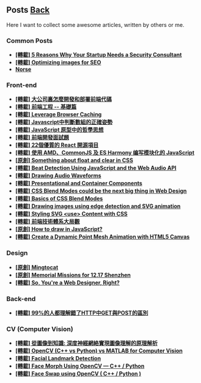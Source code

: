 ## Posts	[Back](./../README.md)

Here I want to collect some awesome articles, written by others or me.

### Common Posts

- [**[轉載] 5 Reasons Why Your Startup Needs a Security Consultant**](./security_consultant/security_consultant.md)
- [**[轉載] Optimizing images for SEO**](./optimize_image_for_seo/optimize_image_for_seo.md)
- [**Norse**](http://map.norsecorp.com/)

### Front-end

- [**[轉載] 大公司裏怎麼開發和部署前端代碼**](./frontend_code_in_big_company/frontend_code_in_big_company.md)
- [**[轉載] 前端工程 -- 基礎篇**](./base_frontend/base_frontend.md)
- [**[轉載] Leverage Browser Caching**](./leverage_browser_caching/leverage_browser_caching.md)
- [**[轉載] Javascript中判斷數組的正確姿勢**](./array_inference_in_javascript/array_inference_in_javascript.md)
- [**[轉載] JavaScript 原型中的哲學思想**](./prototype_of_javascript/prototype_of_javascript.md)
- [**[轉載] 前端開發面試題**](./frontend_interview/frontend_interview.md)
- [**[轉載] 22個優質的 React 開源項目**](./22_react_opensrc/22_react_opensrc.md)
- [**[轉載] 使用 AMD、CommonJS 及 ES Harmony 编写模块化的 JavaScript**](./modular_js_with_style/modular_js_with_style.md)
- [**[原創] Something about float and clear in CSS**](./float_clear/float_clear.md)
- [**[轉載] Beat Detection Using JavaScript and the Web Audio API**](./bpm_detection_with_javascript/bpm_detection_with_javascript.md)
- [**[轉載] Drawing Audio Waveforms**](./drawing_audio_waveforms/drawing_audio_waveforms.md)
- [**[轉載] Presentational and Container Components**](./presentational_and_container_components/presentational_and_container_components.md)
- [**[轉載] CSS Blend Modes could be the next big thing in Web Design**](./css_blend_mode/css_blend_mode.md)
- [**[轉載] Basics of CSS Blend Modes**](./basics_of_css_blend_mode/basics_of_css_blend_mode.md)
- [**[轉載] Drawing images using edge detection and SVG animation**](./draw_image_using_edge_detection_and_svg/draw_image_using_edge_detection_and_svg.md)
- [**[轉載] Styling SVG &lt;use&gt; Content with CSS**](./style_svg_use/style_svg_use.md)
- [**[轉載] 前端技術體系大局觀**](./whole_front_end/whole_front_end.md)
- [**[原創] How to draw in JavaScript?**](./how_to_draw/how_to_draw.md)
- [**[轉載] Create a Dynamic Point Mesh Animation with HTML5 Canvas**](./point_mesh/point_mesh.md)

### Design

- [**[原創] Mingtocat**](./mingtocat/mingtocat.md)
- [**[原創] Memorial Missions for 12.17 Shenzhen**](./1217_mission_of_shenzhen/1217_mission_of_shenzhen.md)
- [**[轉載] So, You're a Web Designer, Right?**](./so_a_web_designer/so_a_web_designer.md)

### Back-end

- [**[轉載] 99%的人都理解錯了HTTP中GET與POST的區別**](./http_and_get/http_and_get.md)

### CV (Computer Vision)

- [**[轉載] 從圖像到知識: 深度神經網絡實現圖像理解的原理解析**](./dnn_2_image/dnn_2_image.md)
- [**[轉載] OpenCV (C++ vs Python) vs MATLAB for Computer Vision**](./opencv_vs_matlab/opencv_vs_matlab.md)
- [**[轉載] Facial Landmark Detection**](./facial_landmark/facial_landmark.md)
- [**[轉載] Face Morph Using OpenCV — C++ / Python**](./face_morph/face_morph.md)
- [**[轉載] Face Swap using OpenCV ( C++ / Python )**](./face_swap/face_swap.md)

